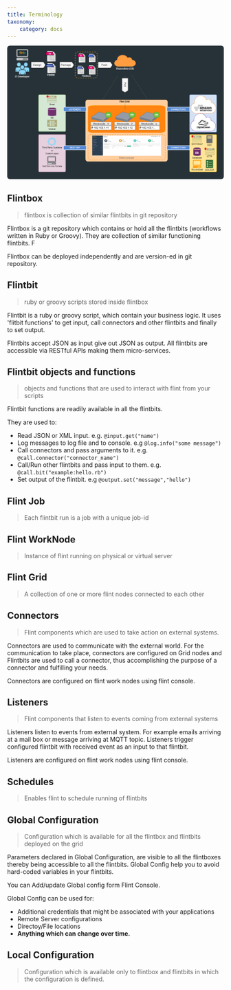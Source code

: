 ```yaml
---
title: Terminology
taxonomy:
    category: docs
---
```

![how_it_works](how_it_works.png)

## Flintbox

> flintbox is collection of similar flintbits in git repository

Flintbox is a git repository which contains or hold all the flintbits (workflows written in Ruby or Groovy). They are collection of similar functioning flintbits. F

Flintbox can be deployed independently and are version-ed in git repository.


## Flintbit

> ruby or groovy scripts stored inside flintbox

Flintbit is a ruby or groovy script, which contain your business logic. It uses 'flitbit functions' to get input, call connectors and other flintbits and finally to set output.

Flintbits accept JSON as input give out JSON as output. All flintbits are accessible via RESTful APIs making them micro-services.


## Flintbit objects and functions

> objects and functions that are used to interact with flint from your scripts

Flintbit functions are readily available in all the flintbits.

They are used to:
* Read JSON or XML input. e.g. `@input.get("name")`
* Log messages to log file and to console. e.g `@log.info("some message")`
* Call connectors and pass arguments to it. e.g. `@call.connector("connector_name")`
* Call/Run other flintbits and pass input to them. e.g. `@call.bit("example:hello.rb")`
* Set output of the flintbit. e.g `@output.set("message","hello")`

## Flint Job

> Each flintbit run is a job with a unique job-id


## Flint WorkNode

> Instance of flint running on physical or virtual server


## Flint Grid

> A collection of one or more flint nodes connected to each other


## Connectors

> Flint components which are used to take action on external systems.

Connectors are used to communicate with the external world. For the communication to take place, connectors are configured on Grid nodes and Flintbits are used to call a connector, thus accomplishing the purpose of a connector and fulfilling your needs.

Connectors are configured on flint work nodes using flint console.

## Listeners

> Flint components that listen to events coming from external systems

Listeners listen to events from external system. For example emails arriving at a mail box or message arriving at MQTT topic. Listeners trigger configured flintbit with received event as an input to that flintbit.

Listeners are configured on flint work nodes using flint console.

## Schedules

> Enables flint to schedule running of flintbits


## Global Configuration

> Configuration which is available for all the flintbox and flintbits deployed on the grid

Parameters declared in Global Configuration, are visible to all the flintboxes thereby being accessible to all the flintbits. Global Config help you to avoid hard-coded variables in your flintbits.

You can Add/update Global config form Flint Console.

Global Config can be used for:
* Additional credentials that might be associated with your applications
* Remote Server configurations
* Directoy/File locations
* **Anything which can change over time.**

## Local Configuration

> Configuration which is available only to flintbox and flintbits in which the configuration is defined.
